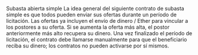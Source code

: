 Subasta abierta simple
La idea general del siguiente contrato de subasta simple es que todos pueden enviar sus ofertas durante un período de licitación. Las ofertas ya incluyen el envío de dinero / Ether para vincular a los postores a su oferta. Si se aumenta la oferta más alta, el postor anteriormente más alto recupera su dinero. Una vez finalizado el período de licitación, el contrato debe llamarse manualmente para que el beneficiario reciba su dinero; los contratos no pueden activarse por sí mismos.